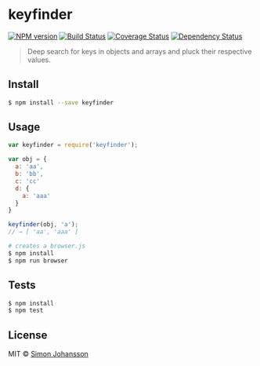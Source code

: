# keyfinder

[![NPM version][npm-image]][npm-url] [![Build Status][travis-image]][travis-url] [![Coverage Status][coveralls-image]][coveralls-url] [![Dependency Status][daviddm-image]][daviddm-url]
<!-- [![Code Climate][codeclimate-image]][codeclimate-url] -->

> Deep search for keys in objects and arrays and pluck their respective values.


## Install

```sh
$ npm install --save keyfinder
```

## Usage

```js
var keyfinder = require('keyfinder');

var obj = {
  a: 'aa',
  b: 'bb',
  c: 'cc'
  d: {
    a: 'aaa'
  }
}

keyfinder(obj, 'a');
// → [ 'aa', 'aaa' ]
```

```sh
# creates a browser.js
$ npm install
$ npm run browser
```

## Tests

```sh
$ npm install
$ npm test
```


## License

MIT © [Simon Johansson]()

[npm-image]: https://badge.fury.io/js/keyfinder.svg
[npm-url]: https://npmjs.org/package/keyfinder
[travis-image]: https://travis-ci.org/simon-johansson/keyfinder.svg?branch=master
[travis-url]: https://travis-ci.org/simon-johansson/keyfinder
[coveralls-image]: https://coveralls.io/repos/simon-johansson/keyfinder/badge.svg?branch=master
[coveralls-url]: https://coveralls.io/r/simon-johansson/keyfinder?branch=master
[daviddm-image]: https://david-dm.org/simon-johansson/keyfinder.svg?theme=shields.io
[daviddm-url]: https://david-dm.org/simon-johansson/keyfinder
<!-- [codeclimate-image]: https://codeclimate.com/github/simon-johansson/keyfinder/badges/gpa.svg -->
<!-- [codeclimate-url]: https://codeclimate.com/github/simon-johansson/keyfinder -->
